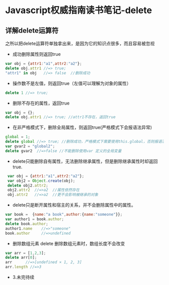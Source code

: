 # Javascript权威指南读书笔记-delete
## 详解delete运算符
之所以把delete运算符单独拿出来，是因为它的知识点很多，而且容易被忽视

* 成功删除属性则返回true
```javascript
var obj = {attr1:"a1",attr2:"a2"};
delete obj.attr1 //=> true;
"attr1" in obj   //=> false  //删除成功
```
<!-- more --> 
* 操作数不是左值，则返回true（左值可以理解为对象的属性）
```javascript
delete 1 //=> true;
```
* 删除不存在的属性，返回true
```javascript
var obj = {};
delete obj.attr1 //=> true; //attr1不存在，返回true
```
* 在非严格模式下，删除全局属性，则返回true(严格模式下会报语法异常)
```javascript
global = 1;
delete global //=> true; //删除成功，严格模式下需要使用this.global，否则报语法错误
var gvar2 = "global2";
delete gvar2  //=>false //不能删除使用var 定义的全局变量
```
* delete只能删除自有属性，无法删除继承属性，但是删除继承属性时却返回true.
```javascript
 var obj = {attr1:"a1",attr2:"a2"};
 var obj2 = Object.create(obj);
 delete obj2.attr2;
 obj2.attr2  //=>a2  //属性依然存在
 obj.attr2   //=>a2  //更不会影响被继承的对象
```
* delete只是断开属性和宿主的关系，并不会删除属性中的属性。
```javascript
var book =  {name:"a book",author:{name:"someone"}};
var author1 = book.author;
delete book.author;
author1.name    //=>"someone"
book.author     //=>undefined
```
* 删除数组元素
delete 删除数组元素时，数组长度不会改变
```javascript
var arr = [1,2,3];
delete arr[0];
arr      //=>[undefined × 1, 2, 3]
arr.length //=>3
```
* 3.未完待续
